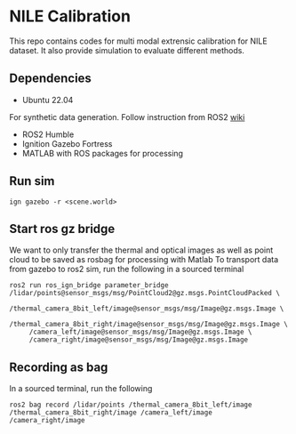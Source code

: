 # NILE Calibration  
This repo contains codes for multi modal extrensic calibration for NILE dataset. It also provide simulation to evaluate different methods.

## Dependencies

* Ubuntu 22.04

For synthetic data generation. Follow instruction from ROS2 [wiki](https://docs.ros.org/en/humble/Tutorials/Advanced/Simulators/Gazebo/Gazebo.html)
* ROS2 Humble
* Ignition Gazebo Fortress
* MATLAB with ROS packages for processing

## Run sim
```
ign gazebo -r <scene.world>
```

## Start ros gz bridge
We want to only transfer the thermal and optical images as well as point cloud to be saved as rosbag for processing with Matlab
To transport data from gazebo to ros2 sim, run the following in a sourced terminal
```
ros2 run ros_ign_bridge parameter_bridge /lidar/points@sensor_msgs/msg/PointCloud2@gz.msgs.PointCloudPacked \
     /thermal_camera_8bit_left/image@sensor_msgs/msg/Image@gz.msgs.Image \
     /thermal_camera_8bit_right/image@sensor_msgs/msg/Image@gz.msgs.Image \
     /camera_left/image@sensor_msgs/msg/Image@gz.msgs.Image \
     /camera_right/image@sensor_msgs/msg/Image@gz.msgs.Image 
```

## Recording as bag
In a sourced terminal, run the following

```
ros2 bag record /lidar/points /thermal_camera_8bit_left/image /thermal_camera_8bit_right/image /camera_left/image /camera_right/image
```


  
